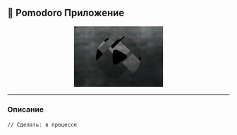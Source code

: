 ## 📼 Pomodoro Приложение 

<div width="100%" align="center">
    <img width="40%" src="/images/cover.png">
</div>
<hr>

### Описание 

```bash
// Сделать: в процессе
```


